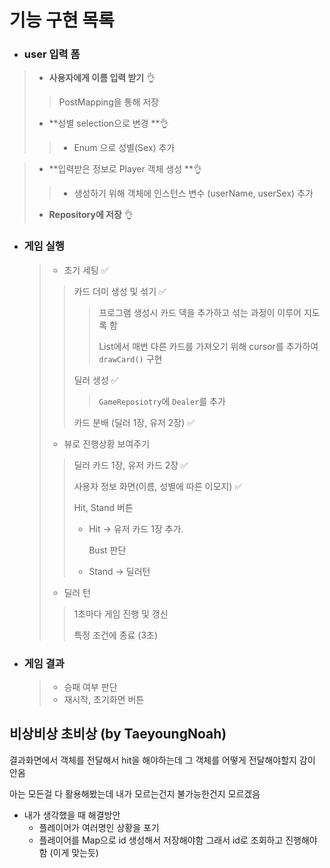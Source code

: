 # 기능 구현 목록

- ### user 입력 폼

>- **사용자에게 이름 입력 받기** 👌
>
> >PostMapping을 통해 저장 
>
>- **성별 selection으로 변경 **👌
>
>  > - Enum 으로 성별(Sex) 추가
>

>- **입력받은 정보로 Player 객체 생성 **👌
>
>  > - 생성하기 위해 객체에 인스턴스 변수 (userName, userSex) 추가
>
>- **Repository에 저장** 👌

- ### 게임 실행

  >- 초기 세팅 ✅
  >
  > >카드 더미 생성 및 섞기 ✅
  > >
  > >>프로그램 생성시 카드 덱을 추가하고 섞는 과정이 이루어 지도록 함
  > >>
  > >>List에서 매번 다른 카드를 가져오기 위해 cursor를 추가하여 `drawCard()` 구현
  > >
  > >딜러 생성 ✅
  > >
  > >> `GameReposiotry`에 `Dealer`를 추가
  > >
  > >카드 분배 (딜러 1장, 유저 2장) ✅
  >
  >- 뷰로 진행상황 보여주기
  >
  > > 딜러 카드 1장, 유저 카드 2장 ✅
  > >
  > > 사용자 정보 화면(이름, 성별에 따른 이모지) ✅
  > >
  > > Hit, Stand 버튼
  > >
  > > - Hit -> 유저 카드 1장 추가.
  > >
  > >   Bust 판단
  > >
  > > - Stand -> 딜러턴
  >
  >- 딜러 턴
  >
  > >1초마다 게임 진행 및 갱신
  > >
  > >특정 조건에 종료 (3초)

- ### 게임 결과

  >- 승패 여부 판단
  >- 재시작, 초기화면 버튼





## 비상비상 초비상 (by TaeyoungNoah)

결과화면에서 객체를 전달해서 hit을 해야하는데 그 객체를 어떻게 전달해야할지 감이 안옴

아는 모든걸 다 활용해봤는데 내가 모르는건지 불가능한건지 모르겠음

- 내가 생각했을 때 해결방안
  - 플레이어가 여러명인 상황을 포기
  - 플레이어를 Map으로 id 생성해서 저장해야함 그래서 id로 조회하고 진행해야함 (이게 맞는듯)

